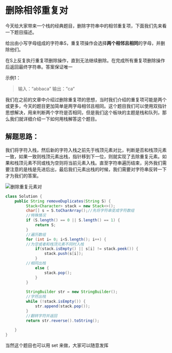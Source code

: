 # 删除相邻重复对

今天给大家带来一个栈的经典题目，删除字符串中的相邻重复项，下面我们先来看一下题目描述。

给出由小写字母组成的字符串S，重复项操作会选择**两个相邻且相同**的字母，并删除他们。

在S上反复执行重复项删除操作，直到无法继续删除。在完成所有重复项删除操作后返回最终字符串。答案保证唯一

示例1：

> 输入：“abbaca”
> 输出：”ca“

​        我们在之前的文章中介绍过删除重复项的思想，当时我们介绍的重复项可能是两个或更多，今天的题目更加简单是两字母相邻且相同。这个题目我们可以使用双指针思想解决，用来判断两个字符是否相同，但是我们这个板块的主题是栈和队列，那么我们就详细介绍一下如何用栈解答这个题目。

## 解题思路：

我们将字符入栈，然后新的字符入栈之前先于栈顶元素对比，判断是否和栈顶元素一致，如果一致则栈顶元素出栈，指针移到下一位，则就实现了去除重复元素。如果和栈顶元素不同或栈为空则将当前元素入栈。直至字符串遍历结束，另外我们需要注意的是栈是先进后出，最后我们元素出栈的时候，我们需要对字符串反转一下才为我们的答案。



![删除重复元素对](E:\Typora笔记\CSDN\leetcode通关笔记\博客动图\删除重复元素对.gif)







```java
class Solution {
    public String removeDuplicates(String S) {
         Stack<Character> stack = new Stack<>();
         char[] s = S.toCharArray();//先将字符串变成字符数组
         //特殊情况
         if (S.length() == 0 || S.length() == 1) {
             return S;
         }
         //遍历数组
         for (int i= 0; i<S.length(); i++) {
         //为空或者和栈顶元素不同时入栈
             if(stack.isEmpty() || s[i] != stack.peek()) {                
                 stack.push(s[i]);
             }
         //相同出栈
             else {
                 stack.pop();
             }
         }
         
         StringBuilder str = new StringBuilder();
         //字符出栈
         while (!stack.isEmpty()) {
             str.append(stack.pop());
         }
         //翻转字符并返回
         return str.reverse().toString();
       
    }
}
```

当然这个题目也可以用 set 来做，大家可以随意发挥
